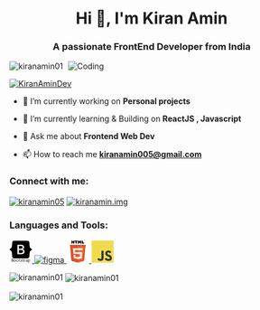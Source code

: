 <h1 align="center">Hi 👋, I'm Kiran Amin</h1>
<h3 align="center">A passionate FrontEnd Developer from India</h3>
<img align="right" alt="Coding" width="400" src="https://miro.medium.com/max/720/1*zVnWJtyGOX_kUIDm6ccCfQ.gif"</img>

<p align="left"> <img src="https://komarev.com/ghpvc/?username=kiranamin01&label=Profile%20views&color=0e75b6&style=flat" alt="kiranamin01" /> </p>

<p align="left"> <a href="https://twitter.com/KiranAminDev" target="blank"><img src="https://img.shields.io/twitter/follow/KiranAminDev?logo=twitter&style=for-the-badge" alt="KiranAminDev" /></a> </p>

- 🔭 I’m currently working on **Personal projects**

- 🌱 I’m currently learning & Building on  **ReactJS , Javascript**

- 💬 Ask me about **Frontend Web Dev**

- 📫 How to reach me **kiranamin005@gmail.com**

<h3 align="left">Connect with me:</h3>
<p align="left">
<a href="https://twitter.com/KiranAminDev" target="blank"><img align="center" src="https://raw.githubusercontent.com/rahuldkjain/github-profile-readme-generator/master/src/images/icons/Social/twitter.svg" alt="kiranamin05" height="30" width="40" /></a>
<a href="https://instagram.com/kiranamin.img" target="blank"><img align="center" src="https://raw.githubusercontent.com/rahuldkjain/github-profile-readme-generator/master/src/images/icons/Social/instagram.svg" alt="kiranamin.img" height="30" width="40" /></a>
</p>

<h3 align="left">Languages and Tools:</h3>
<p align="left"> <a href="https://getbootstrap.com" target="_blank" rel="noreferrer"> <img src="https://raw.githubusercontent.com/devicons/devicon/master/icons/bootstrap/bootstrap-plain-wordmark.svg" alt="bootstrap" width="40" height="40"/> </a> <a href="https://www.figma.com/" target="_blank" rel="noreferrer"> <img src="https://www.vectorlogo.zone/logos/figma/figma-icon.svg" alt="figma" width="40" height="40"/> </a> <a href="https://www.w3.org/html/" target="_blank" rel="noreferrer"> <img src="https://raw.githubusercontent.com/devicons/devicon/master/icons/html5/html5-original-wordmark.svg" alt="html5" width="40" height="40"/> </a> <a href="https://developer.mozilla.org/en-US/docs/Web/JavaScript" target="_blank" rel="noreferrer"> <img src="https://raw.githubusercontent.com/devicons/devicon/master/icons/javascript/javascript-original.svg" alt="javascript" width="40" height="40"/> </a> </p>

<p><img align="left" src="https://github-readme-stats.vercel.app/api/top-langs?username=kiranamin01&show_icons=true&locale=en&layout=compact" alt="kiranamin01" /></p>

<p>&nbsp;<img align="center" src="https://github-readme-stats.vercel.app/api?username=kiranamin01&show_icons=true&locale=en" alt="kiranamin01" /></p>

<p><img align="center" src="https://github-readme-streak-stats.herokuapp.com/?user=kiranamin01&" alt="kiranamin01" /></p>
